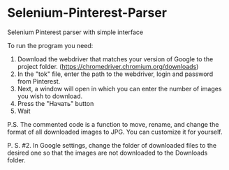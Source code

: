 # Selenium-Pinterest-Parser
Selenium Pinterest parser with simple interface

To run the program you need:

1. Download the webdriver that matches your version of Google to the project folder. (https://chromedriver.chromium.org/downloads)
2. In the "tok" file, enter the path to the webdriver, login and password from Pinterest.
3. Next, a window will open in which you can enter the number of images you wish to download.
4. Press the "Начать" button
5. Wait

P.S. The commented code is a function to move, rename, and change the format of all downloaded images to JPG. You can customize it for yourself.

P. S. #2. In Google settings, change the folder of downloaded files to the desired one so that the images are not downloaded to the Downloads folder.
